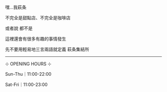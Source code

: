嘿...我萩条

不完全是甜點店、不完全是咖啡店

或者說 都不是

這裡還會有很多有趣的事情發生

先不要用輕易地三言兩語就定義 萩条集結所

---

⊹ OPENING HOURS ⊹

Sun-Thu｜11:00-22:00

Sat-Fri｜11:00-23:00
